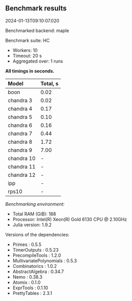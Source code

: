 ## Benchmark results

2024-01-13T09:10:07.020

Benchmarked backend: maple

Benchmark suite: HC

- Workers: 10
- Timeout: 20 s
- Aggregated over: 1 runs

**All timings in seconds.**

|Model|Total, s|
|:----|---|
|boon|0.02|
|chandra 3|0.02|
|chandra 4|0.17|
|chandra 5|0.10|
|chandra 6|0.16|
|chandra 7|0.44|
|chandra 8|1.72|
|chandra 9|7.00|
|chandra 10| - |
|chandra 11| - |
|chandra 12| - |
|ipp| - |
|rps10| - |

*Benchmarking environment:*

* Total RAM (GiB): 188
* Processor: Intel(R) Xeon(R) Gold 6130 CPU @ 2.10GHz
* Julia version: 1.9.2

Versions of the dependencies:

* Primes : 0.5.5
* TimerOutputs : 0.5.23
* PrecompileTools : 1.2.0
* MultivariatePolynomials : 0.5.3
* Combinatorics : 1.0.2
* AbstractAlgebra : 0.34.7
* Nemo : 0.38.3
* Atomix : 0.1.0
* ExprTools : 0.1.10
* PrettyTables : 2.3.1
